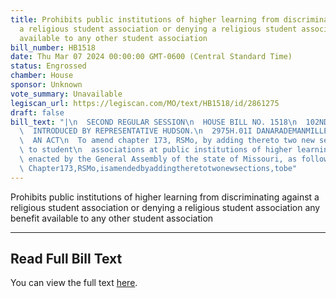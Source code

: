 ```yaml
---
title: Prohibits public institutions of higher learning from discriminating against
  a religious student association or denying a religious student association any benefit
  available to any other student association
bill_number: HB1518
date: Thu Mar 07 2024 00:00:00 GMT-0600 (Central Standard Time)
status: Engrossed
chamber: House
sponsor: Unknown
vote_summary: Unavailable
legiscan_url: https://legiscan.com/MO/text/HB1518/id/2861275
draft: false
bill_text: "|\n  SECOND REGULAR SESSION\n  HOUSE BILL NO. 1518\n  102ND GENERAL ASSEMBLY\n\
  \  INTRODUCED BY REPRESENTATIVE HUDSON.\n  2975H.01I DANARADEMANMILLER,ChiefClerk\n\
  \  AN ACT\n  To amend chapter 173, RSMo, by adding thereto two new sections relating\
  \ to student\n  associations at public institutions of higher learning.\n  Be it\
  \ enacted by the General Assembly of the state of Missouri, as follows:\n  SectionA.\
  \ Chapter173,RSMo,isamendedbyaddingtheretotwonewsections,tobe"
---
```

Prohibits public institutions of higher learning from discriminating against a religious student association or denying a religious student association any benefit available to any other student association

---

## Read Full Bill Text

You can view the full text [here](https://legiscan.com/MO/text/HB1518/id/2861275).
